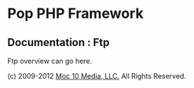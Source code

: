 Pop PHP Framework
=================

Documentation : Ftp
-------------------

Ftp overview can go here.

(c) 2009-2012 [Moc 10 Media, LLC.](http://www.moc10media.com) All Rights Reserved.
